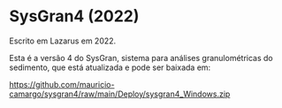 # SysGran4 (2022) 

Escrito em Lazarus em 2022.

Esta é a versão 4 do SysGran, sistema para análises granulométricas do sedimento, que está atualizada e pode ser baixada em:


https://github.com/mauricio-camargo/sysgran4/raw/main/Deploy/sysgran4_Windows.zip
